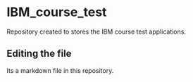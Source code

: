 # IBM_course_test
Repository created to stores the IBM course test applications.

## Editing the file
Its a markdown file in this repository.
